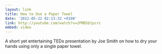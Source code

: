 ```yaml
---
layout: link
title: How to Use a Paper Towel
date: '2012-05-22 02:13:32 +0100'
link: http://youtube.com/watch?v=2FMBSblpcrc
embed: video
---
```

A short yet entertaining TEDx presentation by Joe Smith on how to dry your hands using only a single paper towel.